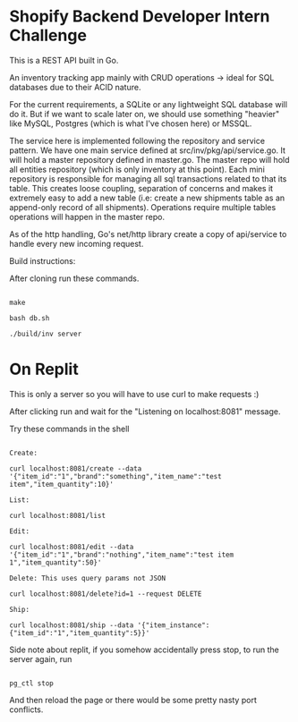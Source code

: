 # Shopify Backend Developer Intern Challenge

This is a REST API built in Go.

An inventory tracking app mainly with CRUD operations -> ideal for SQL databases due to their ACID nature.

For the current requirements, a SQLite or any lightweight SQL database will do it. But if we want to scale later on, we should use something "heavier" like MySQL, Postgres (which is what I've chosen here) or MSSQL.

The service here is implemented following the repository and service pattern. We have one main service defined at src/inv/pkg/api/service.go. It will hold a master repository defined in master.go. The master repo will hold all entities repository (which is only inventory at this point). Each mini repository is responsible for managing all sql transactions related to that its table. This creates loose coupling, separation of concerns and makes it extremely easy to add a new table (i.e: create a new shipments table as an append-only record of all shipments). Operations require multiple tables operations will happen in the master repo.

As of the http handling, Go's net/http library create a copy of api/service to handle every new incoming request.

Build instructions:

After cloning run these commands.

```

make

bash db.sh

./build/inv server

```

# On Replit

This is only a server so you will have to use curl to make requests :)

After clicking run and wait for the "Listening on localhost:8081" message.

Try these commands in the shell

```

Create:

curl localhost:8081/create --data '{"item_id":"1","brand":"something","item_name":"test item","item_quantity":10}'

List:

curl localhost:8081/list

Edit:

curl localhost:8081/edit --data '{"item_id":"1","brand":"nothing","item_name":"test item 1","item_quantity":50}'

Delete: This uses query params not JSON

curl localhost:8081/delete?id=1 --request DELETE

Ship:

curl localhost:8081/ship --data '{"item_instance":{"item_id":"1","item_quantity":5}}'

```

Side note about replit, if you somehow accidentally press stop, to run the server again, run

```

pg_ctl stop

```

And then reload the page or there would be some pretty nasty port conflicts.
